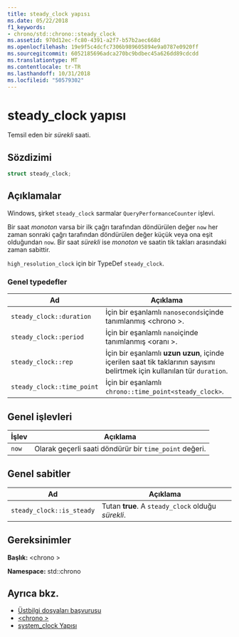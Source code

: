 ```yaml
---
title: steady_clock yapısı
ms.date: 05/22/2018
f1_keywords:
- chrono/std::chrono::steady_clock
ms.assetid: 970d12ec-fc80-4391-a2f7-b57b2aec668d
ms.openlocfilehash: 19e9f5c4dcfc7306b989605894e9a0787e0920ff
ms.sourcegitcommit: 6052185696adca270bc9bdbec45a626dd89cdcdd
ms.translationtype: MT
ms.contentlocale: tr-TR
ms.lasthandoff: 10/31/2018
ms.locfileid: "50579302"
---
```

# <a name="steadyclock-struct"></a>steady_clock yapısı

Temsil eden bir *sürekli* saati.

## <a name="syntax"></a>Sözdizimi

```cpp
struct steady_clock;
```

## <a name="remarks"></a>Açıklamalar

Windows, şirket `steady_clock` sarmalar `QueryPerformanceCounter` işlevi.

Bir saat *monoton* varsa bir ilk çağrı tarafından döndürülen değer `now` her zaman sonraki çağrı tarafından döndürülen değer küçük veya ona eşit olduğundan `now`. Bir saat *sürekli* ise *monoton* ve saatin tik takları arasındaki zaman sabittir.

`high_resolution_clock` için bir TypeDef `steady_clock`.

### <a name="public-typedefs"></a>Genel typedefler

|Ad|Açıklama|
|----------|-----------------|
|`steady_clock::duration`|İçin bir eşanlamlı `nanoseconds`içinde tanımlanmış \<chrono >.|
|`steady_clock::period`|İçin bir eşanlamlı `nano`içinde tanımlanmış \<oranı >.|
|`steady_clock::rep`|İçin bir eşanlamlı **uzun** **uzun**, içinde içerilen saat tik taklarının sayısını belirtmek için kullanılan tür `duration`.|
|`steady_clock::time_point`|İçin bir eşanlamlı `chrono::time_point<steady_clock>`.|

## <a name="public-functions"></a>Genel işlevleri

|İşlev|Açıklama|
|--------------|-----------------|
|`now`|Olarak geçerli saati döndürür bir `time_point` değeri.|

## <a name="public-constants"></a>Genel sabitler

|Ad|Açıklama|
|----------|-----------------|
|`steady_clock::is_steady`|Tutan **true**. A `steady_clock` olduğu *sürekli*.|

## <a name="requirements"></a>Gereksinimler

**Başlık:** \<chrono >

**Namespace:** std::chrono

## <a name="see-also"></a>Ayrıca bkz.

- [Üstbilgi dosyaları başvurusu](../standard-library/cpp-standard-library-header-files.md)
- [\<chrono >](../standard-library/chrono.md)
- [system_clock Yapısı](../standard-library/system-clock-structure.md)
